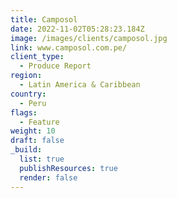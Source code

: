 ```yaml
---
title: Camposol
date: 2022-11-02T05:28:23.184Z
image: /images/clients/camposol.jpg
link: www.camposol.com.pe/
client_type:
  - Produce Report
region:
  - Latin America & Caribbean
country:
  - Peru
flags:
  - Feature
weight: 10
draft: false
_build:
  list: true
  publishResources: true
  render: false
---
```

